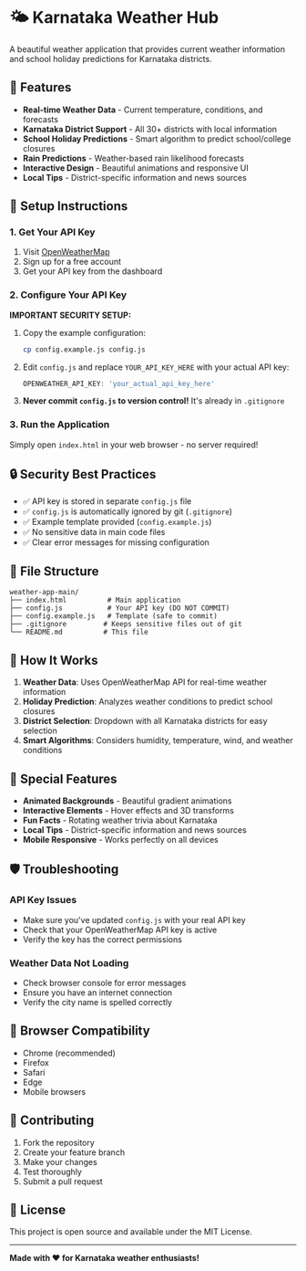# 🌤️ Karnataka Weather Hub

A beautiful weather application that provides current weather information and school holiday predictions for Karnataka districts.

## 🚀 Features

- **Real-time Weather Data** - Current temperature, conditions, and forecasts
- **Karnataka District Support** - All 30+ districts with local information
- **School Holiday Predictions** - Smart algorithm to predict school/college closures
- **Rain Predictions** - Weather-based rain likelihood forecasts
- **Interactive Design** - Beautiful animations and responsive UI
- **Local Tips** - District-specific information and news sources

## 🔧 Setup Instructions

### 1. Get Your API Key

1. Visit [OpenWeatherMap](https://openweathermap.org/api)
2. Sign up for a free account
3. Get your API key from the dashboard

### 2. Configure Your API Key

**IMPORTANT SECURITY SETUP:**

1. Copy the example configuration:
   ```bash
   cp config.example.js config.js
   ```

2. Edit `config.js` and replace `YOUR_API_KEY_HERE` with your actual API key:
   ```javascript
   OPENWEATHER_API_KEY: 'your_actual_api_key_here'
   ```

3. **Never commit `config.js` to version control!** It's already in `.gitignore`

### 3. Run the Application

Simply open `index.html` in your web browser - no server required!

## 🔒 Security Best Practices

- ✅ API key is stored in separate `config.js` file
- ✅ `config.js` is automatically ignored by git (`.gitignore`)
- ✅ Example template provided (`config.example.js`)
- ✅ No sensitive data in main code files
- ✅ Clear error messages for missing configuration

## 📁 File Structure

```
weather-app-main/
├── index.html          # Main application
├── config.js           # Your API key (DO NOT COMMIT)
├── config.example.js   # Template (safe to commit)
├── .gitignore         # Keeps sensitive files out of git
└── README.md          # This file
```

## 🎯 How It Works

1. **Weather Data**: Uses OpenWeatherMap API for real-time weather information
2. **Holiday Prediction**: Analyzes weather conditions to predict school closures
3. **District Selection**: Dropdown with all Karnataka districts for easy selection
4. **Smart Algorithms**: Considers humidity, temperature, wind, and weather conditions

## 🌟 Special Features

- **Animated Backgrounds** - Beautiful gradient animations
- **Interactive Elements** - Hover effects and 3D transforms
- **Fun Facts** - Rotating weather trivia about Karnataka
- **Local Tips** - District-specific information and news sources
- **Mobile Responsive** - Works perfectly on all devices

## 🛡️ Troubleshooting

### API Key Issues
- Make sure you've updated `config.js` with your real API key
- Check that your OpenWeatherMap API key is active
- Verify the key has the correct permissions

### Weather Data Not Loading
- Check browser console for error messages
- Ensure you have an internet connection
- Verify the city name is spelled correctly

## 📱 Browser Compatibility

- Chrome (recommended)
- Firefox
- Safari
- Edge
- Mobile browsers

## 🤝 Contributing

1. Fork the repository
2. Create your feature branch
3. Make your changes
4. Test thoroughly
5. Submit a pull request

## 📄 License

This project is open source and available under the MIT License.

---

**Made with ❤️ for Karnataka weather enthusiasts!**
